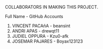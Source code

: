 COLLABORATORS IN MAKING THIS PROJECT.

Full Name - GitHub Accounts
1. VINCENT PACAñA - beansint
2. ANDRI APAS - drewqt11
3. JUDIEL OPPURA - Kzu0-afk
4. JOSEMAR PAJARES - Boyax123123
